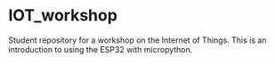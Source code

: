 # IOT_workshop
Student repository for a workshop on the Internet of Things. This is an introduction to using the ESP32 with micropython.
